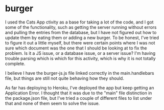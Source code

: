# burger

I used the Cats App ctivity as a base for taking a lot of the code, and I got some of the functionality, such as getting the server running without errors and pulling the entries from the database, but I have not figured out how to update them by eating them or adding a new burger. To be honest, I've tried to figure it out a little myself, but there were certain points where I was not sure which document was the one that I should be looking at to fix the problem. Is it a JS issue, or a database issue, or a server issue? I'm having trouble parsing which is which for this activity, which is why it is not totally complete.

I believe I have the burger-js.js file linked correctly in the main.handlebars file, but things are still not quite behaving how they should. 

As far has deploying to Heroku, I've deployed the app but keep getting an Application Error. I thought that it was due to the "main" file distinction in the package.json file, but I've tried a couple of different files to list under that and none of them seem to solve the issue.